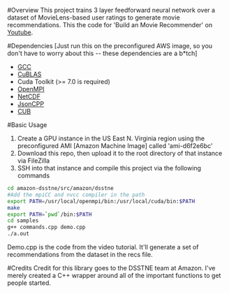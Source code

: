 #Overview
This project  trains 3 layer feedforward neural network over a dataset of MovieLens-based user ratings to generate movie recommendations. This the code for 'Build an Movie Recommender' on [Youtube](https://youtu.be/eKmIVU8EUbw).

#Dependencies
[Just run this on the preconfigured AWS image, so you don't have to worry about this -- these dependencies are a b*tch]

* [GCC](https://gcc.gnu.org/install/)
* [CuBLAS](https://github.com/amznlabs/amazon-dsstne/blob/master/docs/getting_started/setup.md#cublas-setup)
* Cuda Toolkit (>= 7.0 is required) 
* [OpenMPI](https://github.com/amznlabs/amazon-dsstne/blob/master/docs/getting_started/setup.md#openmpi-setup)
* [NetCDF](https://github.com/amznlabs/amazon-dsstne/blob/master/docs/getting_started/setup.md#netcdf-setup)
* [JsonCPP](https://github.com/amznlabs/amazon-dsstne/blob/master/docs/getting_started/setup.md#jsoncpp-setup)
* [CUB](https://github.com/amznlabs/amazon-dsstne/blob/master/docs/getting_started/setup.md#cub-setup)


#Basic Usage

1. Create a GPU instance in the US East N. Virginia region using the preconfigured AMI [Amazon Machine Image] called 'ami-d6f2e6bc'
2. Download this repo, then upload it to the root directory of that instance via FileZilla
3. SSH into that instance and compile this project via the following commands
```bash
cd amazon-dsstne/src/amazon/dsstne
#Add the mpiCC and nvcc compiler in the path
export PATH=/usr/local/openmpi/bin:/usr/local/cuda/bin:$PATH
make
export PATH=`pwd`/bin:$PATH
cd samples
g++ commands.cpp demo.cpp 
./a.out
```
Demo.cpp is the code from the video tutorial. It'll generate a set of recommendations from the dataset in the recs file.

#Credits
Credit for this library goes to the DSSTNE team at Amazon. I've merely created a C++ wrapper around all of the important functions to get people started.
